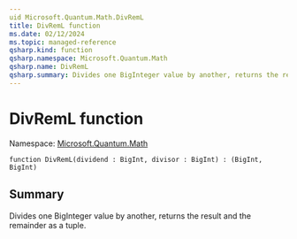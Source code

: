 ```yaml
---
uid Microsoft.Quantum.Math.DivRemL
title: DivRemL function
ms.date: 02/12/2024
ms.topic: managed-reference
qsharp.kind: function
qsharp.namespace: Microsoft.Quantum.Math
qsharp.name: DivRemL
qsharp.summary: Divides one BigInteger value by another, returns the result and the remainder as a tuple.
---
```


# DivRemL function

Namespace: [Microsoft.Quantum.Math](xref:Microsoft.Quantum.Math)

```qsharp
function DivRemL(dividend : BigInt, divisor : BigInt) : (BigInt, BigInt)
```

## Summary
Divides one BigInteger value by another, returns the result and the remainder as a tuple.
